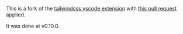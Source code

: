 This is a fork of the [tailwindcss vscode extension](https://github.com/tailwindlabs/tailwindcss-intellisense) with [this pull request](https://github.com/tailwindlabs/tailwindcss-intellisense/pull/831) applied.

It was done at v0.10.0.
